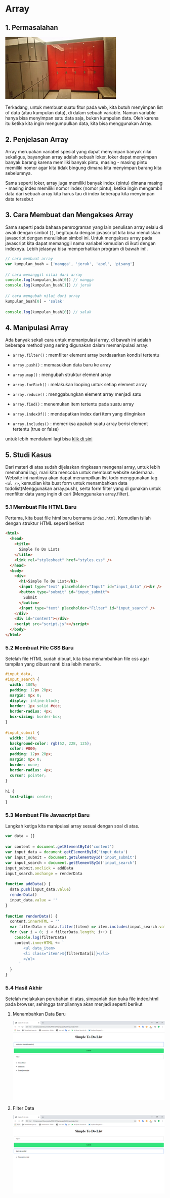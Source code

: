 # Array

## 1. Permasalahan

<img src="array.jpg" width="350" />

Terkadang, untuk membuat suatu fitur pada web, kita butuh menyimpan list of data (atau kumpulan data), di dalam sebuah variable. Namun variable hanya bisa menyimpan satu data saja, bukan kumpulan data. Oleh karena itu ketika kita ingin mengumpulkan data, kita bisa menggunakan Array.

## 2. Penjelasan Array

Array merupakan variabel spesial yang dapat menyimpan banyak nilai sekaligus, bayangkan array adalah sebuah loker, loker dapat menyimpan banyak barang karena memiliki banyak pintu, masing - masing pintu memiliki nomor agar kita tidak bingung dimana kita menyimpan barang kita sebelumnya.

Sama seperti loker, array juga memiliki banyak index (pintu) dimana masing - masing index memiliki nomor index (nomor pintu), ketika ingin mengambil data dari sebuah array kita harus tau di index keberapa kita menyimpan data tersebut

## 3. Cara Membuat dan Mengakses Array

Sama seperti pada bahasa pemrograman yang lain penulisan array selalu di awali dengan simbol `[]`, begitupula dengan javascript kita bisa menuliskan javascript dengan menuliskan simbol ini. Untuk mengakses array pada javascript kita dapat memanggil nama variabel kemudian di ikuti dengan indexnya. Lebih jelasnya bisa memperhatikan program di bawah ini!.

```javascript
// cara membuat array
var kumpulan_buah = ['mangga', 'jeruk', 'apel', 'pisang']

// cara memanggil nilai dari array
console.log(kumpulan_buah[0]) // mangga
console.log(kumpulan_buah[1]) // jeruk

// cara mengubah nilai dari array
kumpulan_buah[0] = 'salak'

console.log(kumpulan_buah[0]) // salak
```

## 4. Manipulasi Array

Ada banyak sekali cara untuk memanipulasi array, di bawah ini adalah beberapa method yang sering digunakan dalam memanipulasi array:

- `array.filter()` : memfilter element array berdasarkan kondisi tertentu

- `array.push()` : memasukkan data baru ke array

- `array.map()` : mengubah struktur element array

- `array.forEach()` : melakukan looping untuk setiap element array

- `array.reduce()` : menggabungkan element array menjadi satu

- `array.find()` : menemukan item tertentu pada suatu array

- `array.indexOf()` : mendapatkan index dari item yang diinginkan

- `array.includes()` : memeriksa apakah suatu array berisi element tertentu (true or false)

untuk lebih mendalami lagi bisa [klik di sini](https://www.w3schools.com/jsref/jsref_obj_array.asp)

## 5. Studi Kasus

Dari materi di atas sudah dijelaskan ringkasan mengenai array, untuk lebih memahami lagi, mari kita mencoba untuk membuat website sederhana. Website ini nantinya akan dapat menampilkan list todo menggunakan tag `<ul />`, kemudian kita buat form untuk menambahkan data todolist(Menggunakan array.push), serta form filter yang di gunakan untuk menfilter data yang ingin di cari (Menggunakan array.filter).

### 5.1 Membuat File HTML Baru

Pertama, kita buat file html baru bernama `index.html`. Kemudian isilah dengan struktur HTML seperti berikut

```html
<html>
  <head>
    <title>
      Simple To Do Lists
    </title>
    <link rel="stylesheet" href="styles.css" />
  </head>
  <body>
    <div>
      <h1>Simple To Do List</h1>
      <input type="text" placeholder="Input" id="input_data" /><br />
      <button type="submit" id="input_submit">
        Submit
      </button>
      <input type="text" placeholder="Filter" id="input_search" />
    </div>
    <div id="content"></div>
    <script src="script.js"></script>
  </body>
</html>
```

### 5.2 Membuat File CSS Baru

Setelah file HTML sudah dibuat, kita bisa menambahkan file css agar tampilan yang dibuat nanti bisa lebih menarik.

```css
#input_data,
#input_search {
  width: 100%;
  padding: 12px 20px;
  margin: 8px 0;
  display: inline-block;
  border: 1px solid #ccc;
  border-radius: 4px;
  box-sizing: border-box;
}

#input_submit {
  width: 100%;
  background-color: rgb(52, 228, 125);
  color: #000;
  padding: 12px 20px;
  margin: 8px 0;
  border: none;
  border-radius: 4px;
  cursor: pointer;
}

h1 {
  text-align: center;
}
```

### 5.3 Membuat File Javascript Baru

Langkah ketiga kita manipulasi array sesuai dengan soal di atas.

```javascript
var data = []

var content = document.getElementById('content')
var input_data = document.getElementById('input_data')
var input_submit = document.getElementById('input_submit')
var input_search = document.getElementById('input_search')
input_submit.onclick = addData
input_search.onchange = renderData

function addData() {
  data.push(input_data.value)
  renderData()
  input_data.value = ''
}

function renderData() {
  content.innerHTML = ''
  var filterData = data.filter((item) => item.includes(input_search.value))
  for (var i = 0; i < filterData.length; i++) {
    console.log(filterData)
    content.innerHTML += `
        <ul data_item>
        <li class="item">${filterData[i]}</li>
        </ul>
      `
  }
}
```

### 5.4 Hasil Akhir

Setelah melakukan perubahan di atas, simpanlah dan buka file index.html pada browser, sehingga tampilannya akan menjadi seperti berikut

1. Menambahkan Data Baru

   ![Menambahkan Data](array1.PNG)

2. Filter Data

   ![Filter Data](array2.PNG)
